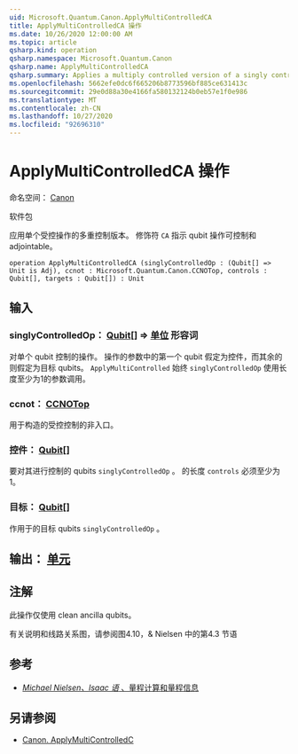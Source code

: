 ```yaml
---
uid: Microsoft.Quantum.Canon.ApplyMultiControlledCA
title: ApplyMultiControlledCA 操作
ms.date: 10/26/2020 12:00:00 AM
ms.topic: article
qsharp.kind: operation
qsharp.namespace: Microsoft.Quantum.Canon
qsharp.name: ApplyMultiControlledCA
qsharp.summary: Applies a multiply controlled version of a singly controlled operation. The modifier `CA` indicates that the single-qubit operation is controllable and adjointable.
ms.openlocfilehash: 5662efe0dc6f665206b8773596bf885ce631413c
ms.sourcegitcommit: 29e0d88a30e4166fa580132124b0eb57e1f0e986
ms.translationtype: MT
ms.contentlocale: zh-CN
ms.lasthandoff: 10/27/2020
ms.locfileid: "92696310"
---
```

# <a name="applymulticontrolledca-operation"></a>ApplyMultiControlledCA 操作

命名空间： [Canon](xref:Microsoft.Quantum.Canon)

软件包 [](https://nuget.org/packages/)


应用单个受控操作的多重控制版本。
修饰符 `CA` 指示 qubit 操作可控制和 adjointable。

```qsharp
operation ApplyMultiControlledCA (singlyControlledOp : (Qubit[] => Unit is Adj), ccnot : Microsoft.Quantum.Canon.CCNOTop, controls : Qubit[], targets : Qubit[]) : Unit
```


## <a name="input"></a>输入

### <a name="singlycontrolledop--qubit--unit-adj"></a>singlyControlledOp： [Qubit](xref:microsoft.quantum.lang-ref.qubit)[] => [单位](xref:microsoft.quantum.lang-ref.unit) 形容词

对单个 qubit 控制的操作。
操作的参数中的第一个 qubit 假定为控件，而其余的则假定为目标 qubits。
`ApplyMultiControlled` 始终 `singlyControlledOp` 使用长度至少为1的参数调用。


### <a name="ccnot--ccnotop"></a>ccnot： [CCNOTop](xref:Microsoft.Quantum.Canon.CCNOTop)

用于构造的受控控制的非入口。


### <a name="controls--qubit"></a>控件： [Qubit](xref:microsoft.quantum.lang-ref.qubit)[]

要对其进行控制的 qubits `singlyControlledOp` 。
的长度 `controls` 必须至少为1。


### <a name="targets--qubit"></a>目标： [Qubit](xref:microsoft.quantum.lang-ref.qubit)[]

作用于的目标 qubits `singlyControlledOp` 。



## <a name="output--unit"></a>输出： [单元](xref:microsoft.quantum.lang-ref.unit)



## <a name="remarks"></a>注解

此操作仅使用 clean ancilla qubits。

有关说明和线路关系图，请参阅图4.10，& Nielsen 中的第4.3 节语

## <a name="references"></a>参考

- [*Michael Nielsen、Isaac 语* 、量程计算和量程信息](http://doi.org/10.1017/CBO9780511976667)

## <a name="see-also"></a>另请参阅

- [Canon. ApplyMultiControlledC](xref:Microsoft.Quantum.Canon.ApplyMultiControlledC)